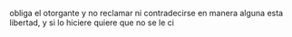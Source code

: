 obliga el otorgante y no reclamar ni contradecirse en manera alguna esta libertad, y si lo hiciere quiere que no se le ci